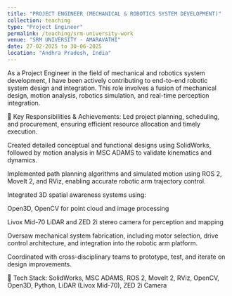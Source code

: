 ```yaml
---
title: "PROJECT ENGINEER (MECHANICAL & ROBOTICS SYSTEM DEVELOPMENT)"
collection: teaching
type: "Project Engineer"
permalink: /teaching/srm-university-work
venue: "SRM UNIVERSITY - AMARAVATHI"
date: 27-02-2025 to 30-06-2025
location: "Andhra Pradesh, India"
---
```


As a Project Engineer in the field of mechanical and robotics system development, I have been actively contributing to end-to-end robotic system design and integration. This role involves a fusion of mechanical design, motion analysis, robotics simulation, and real-time perception integration.

🔧 Key Responsibilities & Achievements:
Led project planning, scheduling, and procurement, ensuring efficient resource allocation and timely execution.

Created detailed conceptual and functional designs using SolidWorks, followed by motion analysis in MSC ADAMS to validate kinematics and dynamics.

Implemented path planning algorithms and simulated motion using ROS 2, MoveIt 2, and RViz, enabling accurate robotic arm trajectory control.

Integrated 3D spatial awareness systems using:

Open3D, OpenCV for point cloud and image processing

Livox Mid-70 LiDAR and ZED 2i stereo camera for perception and mapping

Oversaw mechanical system fabrication, including motor selection, drive control architecture, and integration into the robotic arm platform.

Coordinated with cross-disciplinary teams to prototype, test, and iterate on design improvements.

🧠 Tech Stack:
SolidWorks, MSC ADAMS, ROS 2, MoveIt 2, RViz, OpenCV, Open3D, Python, LiDAR (Livox Mid-70), ZED 2i Camera